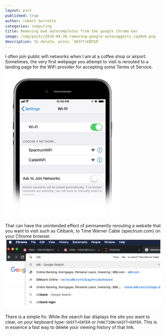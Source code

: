 ```yaml
---
layout: post
published: true
author: robert barretto
categories: computing
title: Removing bad autocompletes from the google chrome bar
image: /img/posts/2019-04-26-removing-google-autosuggests_sqa9o6.png
description: To delete, press `SHIFT+ENTER`
---
```


I often join public wifi networks when I am at a coffee shop or airport.  Sometimes, the very first webpage you attempt to visit is rerouted to a landing page for the WiFi provider for accepting some Terms of Service.
![Joining a network](/img/posts/2019-04-26-removing-google-autosuggests_regadq.png)


That can have the unintended effect of permanently rerouting a website that you want to visit such as Citibank, to Time Warner Cable (spectrum.com) on your Chrome browser.
![Wrong website!](/img/posts/2019-04-26-removing-google-autosuggests_sqa9o6.png)

There is a simple fix:
While the search bar displays the site you want to clear, on your keyboard type: `SHIFT+ENTER` or `FUNCTION+SHIFT+ENTER`.  This is in essence a fast way to delete your viewing history of that link.